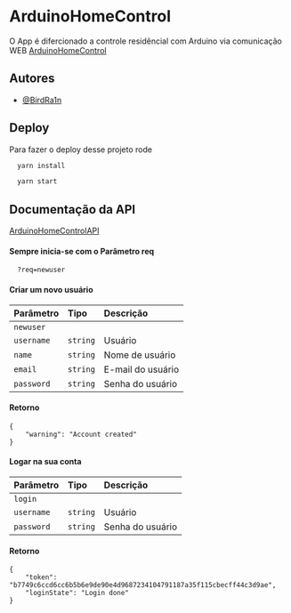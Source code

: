 
# ArduinoHomeControl

O App é difercionado a controle residêncial com Arduino via comunicação WEB
[ArduinoHomeControl](https://github.com/birdra1n/ArduinoHomeControl/)

## Autores

- [@BirdRa1n](https://www.github.com/birdra1n)


## Deploy

Para fazer o deploy desse projeto rode

```bash
  yarn install
```
```bash
  yarn start
```


## Documentação da API
[ArduinoHomeControlAPI](https://apiarduinowebcontrol.herokuapp.com/)


#### Sempre inicia-se com o Parâmetro req 

```http
  ?req=newuser
```

#### Criar um novo usuário

| Parâmetro   | Tipo       | Descrição                           |
| :---------- | :--------- | :---------------------------------- |
| `newuser` |  |  |
| `username` | `string` | Usuário |
| `name` | `string` | Nome de usuário |
| `email` | `string` | E-mail do usuário |
| `password` | `string` | Senha do usuário |

#### Retorno

```http
{
    "warning": "Account created"
}
```

#### Logar na sua conta

| Parâmetro   | Tipo       | Descrição                           |
| :---------- | :--------- | :---------------------------------- |
| `login` |  |  |
| `username` | `string` | Usuário |
| `password` | `string` | Senha do usuário |

#### Retorno

```http
{
    "token": "b7749c6ccd6cc6b5b6e9de90e4d9687234104791187a35f115cbecff44c3d9ae",
    "loginState": "Login done"
}
```



